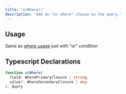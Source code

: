 ```yaml
---
title: 'orWhere()'
description: 'Add an "or where" clause to the query.'
---
```


## Usage

Same as [where usage](./where#usage) just with "or" condition

## Typescript Declarations

````ts
function orWhere(
  field: WherePrimaryClosure | string,
  value?: WhereSecondaryClosure | any,
): Query
````
